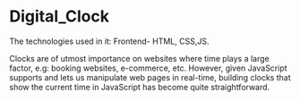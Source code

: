 # Digital_Clock
The technologies used in it: Frontend- HTML, CSS,JS.

Clocks are of utmost importance on websites where time plays a large factor, e.g: booking websites, e-commerce, etc. 
However, given JavaScript supports and lets us manipulate web pages in real-time, building clocks that show the current time in JavaScript has become quite straightforward.
